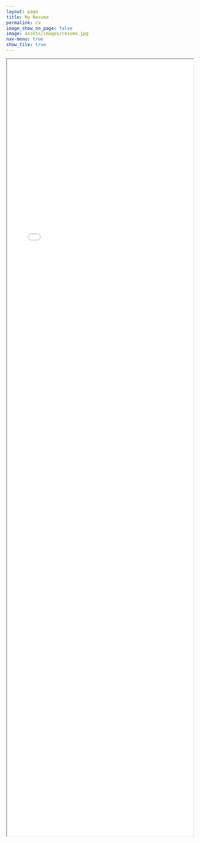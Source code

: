 ```yaml
---
layout: page
title: My Resume
permalink: cv
image_show_on_page: false
image: assets/images/resume.jpg
nav-menu: true
show_tile: true
---
```

<iframe src="{{ site.url }}/assets/files/170070046.pdf" width="100%" height="2100px"> </iframe>

